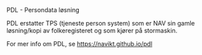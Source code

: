 PDL - Persondata løsning

PDL erstatter TPS (tjeneste person system) som er NAV sin gamle løsning/kopi av folkeregisteret og som kjører på stormaskin.
 
For mer info om PDL, se https://navikt.github.io/pdl